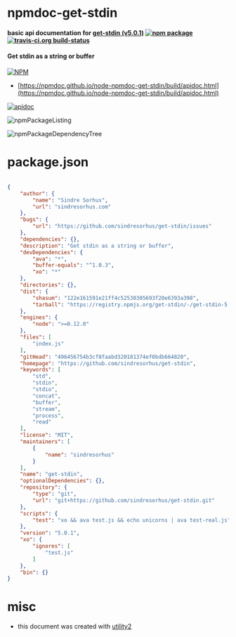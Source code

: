 # npmdoc-get-stdin

#### basic api documentation for  [get-stdin (v5.0.1)](https://github.com/sindresorhus/get-stdin)  [![npm package](https://img.shields.io/npm/v/npmdoc-get-stdin.svg?style=flat-square)](https://www.npmjs.org/package/npmdoc-get-stdin) [![travis-ci.org build-status](https://api.travis-ci.org/npmdoc/node-npmdoc-get-stdin.svg)](https://travis-ci.org/npmdoc/node-npmdoc-get-stdin)

#### Get stdin as a string or buffer

[![NPM](https://nodei.co/npm/get-stdin.png?downloads=true&downloadRank=true&stars=true)](https://www.npmjs.com/package/get-stdin)

- [https://npmdoc.github.io/node-npmdoc-get-stdin/build/apidoc.html](https://npmdoc.github.io/node-npmdoc-get-stdin/build/apidoc.html)

[![apidoc](https://npmdoc.github.io/node-npmdoc-get-stdin/build/screenCapture.buildCi.browser.%252Ftmp%252Fbuild%252Fapidoc.html.png)](https://npmdoc.github.io/node-npmdoc-get-stdin/build/apidoc.html)

![npmPackageListing](https://npmdoc.github.io/node-npmdoc-get-stdin/build/screenCapture.npmPackageListing.svg)

![npmPackageDependencyTree](https://npmdoc.github.io/node-npmdoc-get-stdin/build/screenCapture.npmPackageDependencyTree.svg)



# package.json

```json

{
    "author": {
        "name": "Sindre Sorhus",
        "url": "sindresorhus.com"
    },
    "bugs": {
        "url": "https://github.com/sindresorhus/get-stdin/issues"
    },
    "dependencies": {},
    "description": "Get stdin as a string or buffer",
    "devDependencies": {
        "ava": "*",
        "buffer-equals": "^1.0.3",
        "xo": "*"
    },
    "directories": {},
    "dist": {
        "shasum": "122e161591e21ff4c52530305693f20e6393a398",
        "tarball": "https://registry.npmjs.org/get-stdin/-/get-stdin-5.0.1.tgz"
    },
    "engines": {
        "node": ">=0.12.0"
    },
    "files": [
        "index.js"
    ],
    "gitHead": "496456754b3cf8faabd320181374ef0bdb664820",
    "homepage": "https://github.com/sindresorhus/get-stdin",
    "keywords": [
        "std",
        "stdin",
        "stdio",
        "concat",
        "buffer",
        "stream",
        "process",
        "read"
    ],
    "license": "MIT",
    "maintainers": [
        {
            "name": "sindresorhus"
        }
    ],
    "name": "get-stdin",
    "optionalDependencies": {},
    "repository": {
        "type": "git",
        "url": "git+https://github.com/sindresorhus/get-stdin.git"
    },
    "scripts": {
        "test": "xo && ava test.js && echo unicorns | ava test-real.js"
    },
    "version": "5.0.1",
    "xo": {
        "ignores": [
            "test.js"
        ]
    },
    "bin": {}
}
```



# misc
- this document was created with [utility2](https://github.com/kaizhu256/node-utility2)
